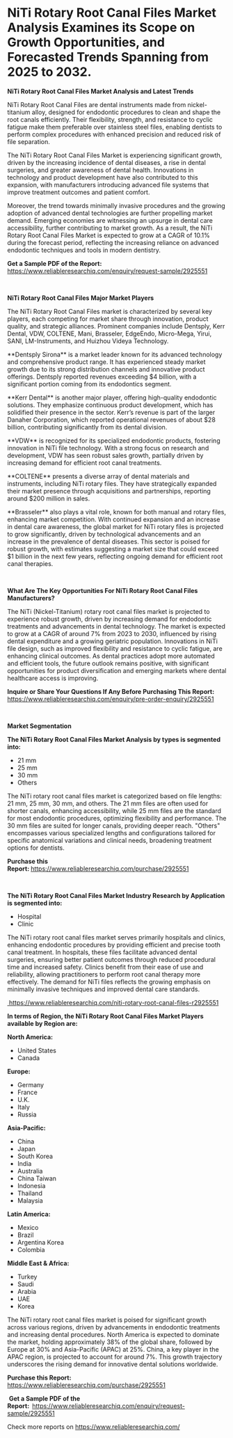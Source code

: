 <p><h1>NiTi Rotary Root Canal Files Market Analysis Examines its Scope on Growth Opportunities, and Forecasted Trends Spanning from 2025 to 2032.</h1></p><p><strong>NiTi Rotary Root Canal Files Market Analysis and Latest Trends</strong></p>
<p><p>NiTi Rotary Root Canal Files are dental instruments made from nickel-titanium alloy, designed for endodontic procedures to clean and shape the root canals efficiently. Their flexibility, strength, and resistance to cyclic fatigue make them preferable over stainless steel files, enabling dentists to perform complex procedures with enhanced precision and reduced risk of file separation.</p><p>The NiTi Rotary Root Canal Files Market is experiencing significant growth, driven by the increasing incidence of dental diseases, a rise in dental surgeries, and greater awareness of dental health. Innovations in technology and product development have also contributed to this expansion, with manufacturers introducing advanced file systems that improve treatment outcomes and patient comfort. </p><p>Moreover, the trend towards minimally invasive procedures and the growing adoption of advanced dental technologies are further propelling market demand. Emerging economies are witnessing an upsurge in dental care accessibility, further contributing to market growth. As a result, the NiTi Rotary Root Canal Files Market is expected to grow at a CAGR of 10.1% during the forecast period, reflecting the increasing reliance on advanced endodontic techniques and tools in modern dentistry.</p></p>
<p><strong>Get a Sample PDF of the Report:&nbsp;</strong> <a href="https://www.reliableresearchiq.com/enquiry/request-sample/2925551?utm_campaign=3279&utm_medium=2&utm_source=Github&utm_content=ia&utm_term=12032025&utm_id=niti-rotary-root-canal-files">https://www.reliableresearchiq.com/enquiry/request-sample/2925551</a></p>
<p>&nbsp;</p>
<p><strong>NiTi Rotary Root Canal Files Major Market Players</strong></p>
<p><p>The NiTi Rotary Root Canal Files market is characterized by several key players, each competing for market share through innovation, product quality, and strategic alliances. Prominent companies include Dentsply, Kerr Dental, VDW, COLTENE, Mani, Brasseler, EdgeEndo, Micro-Mega, Yirui, SANI, LM-Instruments, and Huizhou Videya Technology.</p><p>**Dentsply Sirona** is a market leader known for its advanced technology and comprehensive product range. It has experienced steady market growth due to its strong distribution channels and innovative product offerings. Dentsply reported revenues exceeding $4 billion, with a significant portion coming from its endodontics segment.</p><p>**Kerr Dental** is another major player, offering high-quality endodontic solutions. They emphasize continuous product development, which has solidified their presence in the sector. Kerr’s revenue is part of the larger Danaher Corporation, which reported operational revenues of about $28 billion, contributing significantly from its dental division.</p><p>**VDW** is recognized for its specialized endodontic products, fostering innovation in NiTi file technology. With a strong focus on research and development, VDW has seen robust sales growth, partially driven by increasing demand for efficient root canal treatments.</p><p>**COLTENE** presents a diverse array of dental materials and instruments, including NiTi rotary files. They have strategically expanded their market presence through acquisitions and partnerships, reporting around $200 million in sales.</p><p>**Brasseler** also plays a vital role, known for both manual and rotary files, enhancing market competition. With continued expansion and an increase in dental care awareness, the global market for NiTi rotary files is projected to grow significantly, driven by technological advancements and an increase in the prevalence of dental diseases. This sector is poised for robust growth, with estimates suggesting a market size that could exceed $1 billion in the next few years, reflecting ongoing demand for efficient root canal therapies.</p></p>
<p>&nbsp;</p>
<p><strong>What Are The Key Opportunities For NiTi Rotary Root Canal Files Manufacturers?</strong></p>
<p><p>The NiTi (Nickel-Titanium) rotary root canal files market is projected to experience robust growth, driven by increasing demand for endodontic treatments and advancements in dental technology. The market is expected to grow at a CAGR of around 7% from 2023 to 2030, influenced by rising dental expenditure and a growing geriatric population. Innovations in NiTi file design, such as improved flexibility and resistance to cyclic fatigue, are enhancing clinical outcomes. As dental practices adopt more automated and efficient tools, the future outlook remains positive, with significant opportunities for product diversification and emerging markets where dental healthcare access is improving.</p></p>
<p><strong>Inquire or Share Your Questions If Any Before Purchasing This Report:</strong> <a href="https://www.reliableresearchiq.com/enquiry/pre-order-enquiry/2925551?utm_campaign=3279&utm_medium=2&utm_source=Github&utm_content=ia&utm_term=12032025&utm_id=niti-rotary-root-canal-files">https://www.reliableresearchiq.com/enquiry/pre-order-enquiry/2925551</a></p>
<p>&nbsp;</p>
<p><strong>Market Segmentation</strong></p>
<p><strong>The NiTi Rotary Root Canal Files Market Analysis by types is segmented into:</strong></p>
<p><ul><li>21 mm</li><li>25 mm</li><li>30 mm</li><li>Others</li></ul></p>
<p><p>The NiTi rotary root canal files market is categorized based on file lengths: 21 mm, 25 mm, 30 mm, and others. The 21 mm files are often used for shorter canals, enhancing accessibility, while 25 mm files are the standard for most endodontic procedures, optimizing flexibility and performance. The 30 mm files are suited for longer canals, providing deeper reach. "Others" encompasses various specialized lengths and configurations tailored for specific anatomical variations and clinical needs, broadening treatment options for dentists.</p></p>
<p><strong>Purchase this Report:&nbsp;</strong><a href="https://www.reliableresearchiq.com/purchase/2925551?utm_campaign=3279&utm_medium=2&utm_source=Github&utm_content=ia&utm_term=12032025&utm_id=niti-rotary-root-canal-files">https://www.reliableresearchiq.com/purchase/2925551</a></p>
<p>&nbsp;</p>
<p><strong>The NiTi Rotary Root Canal Files Market Industry Research by Application is segmented into:</strong></p>
<p><ul><li>Hospital</li><li>Clinic</li></ul></p>
<p><p>The NiTi rotary root canal files market serves primarily hospitals and clinics, enhancing endodontic procedures by providing efficient and precise tooth canal treatment. In hospitals, these files facilitate advanced dental surgeries, ensuring better patient outcomes through reduced procedural time and increased safety. Clinics benefit from their ease of use and reliability, allowing practitioners to perform root canal therapy more effectively. The demand for NiTi files reflects the growing emphasis on minimally invasive techniques and improved dental care standards.</p></p>
<p><a href="https://www.reliableresearchiq.com/niti-rotary-root-canal-files-r2925551?utm_campaign=3279&utm_medium=2&utm_source=Github&utm_content=ia&utm_term=12032025&utm_id=niti-rotary-root-canal-files">&nbsp;https://www.reliableresearchiq.com/niti-rotary-root-canal-files-r2925551</a></p>
<p><strong>In terms of Region, the NiTi Rotary Root Canal Files Market Players available by Region are:</strong></p>
<p>
    <p> <strong> North America: </strong>
        <ul>
            <li>United States</li>
            <li>Canada</li>
        </ul>
        </p> 
    <p> <strong> Europe: </strong>
        <ul>
            <li>Germany</li>
            <li>France</li>
            <li>U.K.</li>
            <li>Italy</li>
            <li>Russia</li>
        </ul>
        </p> 
    <p> <strong> Asia-Pacific: </strong>
        <ul>
            <li>China</li>
            <li>Japan</li>
            <li>South Korea</li>
            <li>India</li>
            <li>Australia</li>
            <li>China Taiwan</li>
            <li>Indonesia</li>
            <li>Thailand</li>
            <li>Malaysia</li>
        </ul>
        </p> 
    <p> <strong> Latin America: </strong>
        <ul>
            <li>Mexico</li>
            <li>Brazil</li>
            <li>Argentina Korea</li>
            <li>Colombia</li>
        </ul>
        </p> 
    <p> <strong> Middle East & Africa: </strong>
        <ul>
            <li>Turkey</li>
            <li>Saudi</li>
            <li>Arabia</li>
            <li>UAE</li>
            <li>Korea</li>
        </ul>
    </p>
    </p>
<p><p>The NiTi rotary root canal files market is poised for significant growth across various regions, driven by advancements in endodontic treatments and increasing dental procedures. North America is expected to dominate the market, holding approximately 38% of the global share, followed by Europe at 30% and Asia-Pacific (APAC) at 25%. China, a key player in the APAC region, is projected to account for around 7%. This growth trajectory underscores the rising demand for innovative dental solutions worldwide.</p></p>
<p><strong>Purchase this Report: </strong><a href="https://www.reliableresearchiq.com/purchase/2925551?utm_campaign=3279&utm_medium=2&utm_source=Github&utm_content=ia&utm_term=12032025&utm_id=niti-rotary-root-canal-files">https://www.reliableresearchiq.com/purchase/2925551</a></p>
<p>&nbsp;<strong>Get a Sample PDF of the Report:&nbsp;&nbsp;</strong><a href="https://www.reliableresearchiq.com/enquiry/request-sample/2925551?utm_campaign=3279&utm_medium=2&utm_source=Github&utm_content=ia&utm_term=12032025&utm_id=niti-rotary-root-canal-files">https://www.reliableresearchiq.com/enquiry/request-sample/2925551</a></p>
<p><strong></strong></p>
<p>Check more reports on <a href="https://www.reliableresearchiq.com/?utm_campaign=3279&utm_medium=2&utm_source=Github&utm_content=ia&utm_term=12032025&utm_id=niti-rotary-root-canal-files">https://www.reliableresearchiq.com/</a></p>